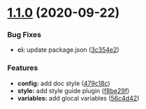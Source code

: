 # [1.1.0](https://github.com/ghoul007/Ghoul-start/compare/v1.0.0...v1.1.0) (2020-09-22)


### Bug Fixes

* **ci:** update package.json ([3c354e2](https://github.com/ghoul007/Ghoul-start/commit/3c354e2e0940823798fd83ebf1943f5b70208bde))


### Features

* **config:** add doc style ([479c18c](https://github.com/ghoul007/Ghoul-start/commit/479c18c55a2a809435869134b4543091b457c0bf))
* **style:** add style guide plugin ([f8be29f](https://github.com/ghoul007/Ghoul-start/commit/f8be29fd55c6819dc5d34d0b38f64d3845115242))
* **variables:** add glocal variables ([56c4d42](https://github.com/ghoul007/Ghoul-start/commit/56c4d42ae1b92c63cd8b262786e29f34ffe0b702))

